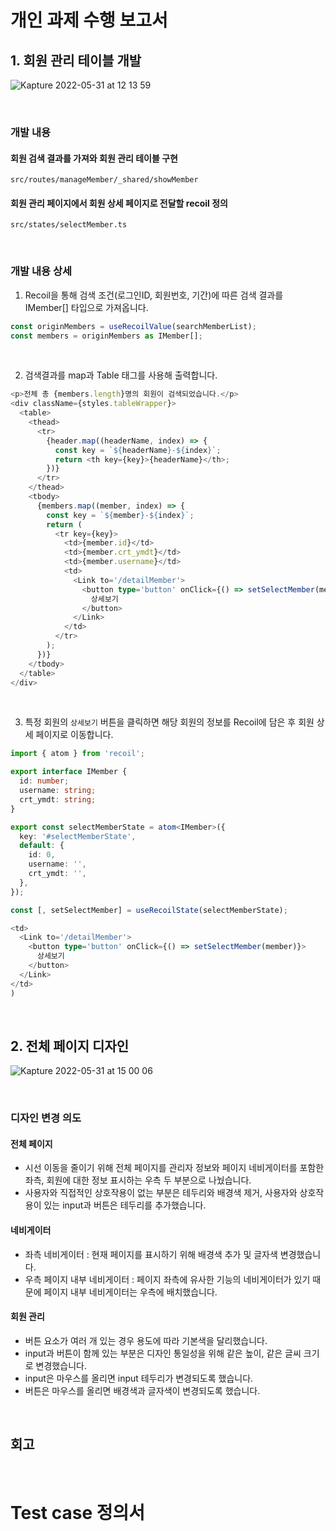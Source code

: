 # 개인 과제 수행 보고서
## 1. 회원 관리 테이블 개발

![Kapture 2022-05-31 at 12 13 59](https://user-images.githubusercontent.com/50236673/171101952-74907253-158c-43fb-8f58-f2337b9ecab3.gif)


<br />

### 개발 내용
#### 회원 검색 결과를 가져와 회원 관리 테이블 구현
`src/routes/manageMember/_shared/showMember` 
#### 회원 관리 페이지에서 회원 상세 페이지로 전달할 recoil 정의
`src/states/selectMember.ts`

<br />

### 개발 내용 상세

1. Recoil을 통해 검색 조건(로그인ID, 회원번호, 기간)에 따른 검색 결과를 IMember[] 타입으로 가져옵니다.

```ts
const originMembers = useRecoilValue(searchMemberList);
const members = originMembers as IMember[];
```

<br />

2. 검색결과를 map과 Table 태그를 사용해 출력합니다. 

```ts
<p>전체 총 {members.length}명의 회원이 검색되었습니다.</p>
<div className={styles.tableWrapper}>
  <table>
    <thead>
      <tr>
        {header.map((headerName, index) => {
          const key = `${headerName}-${index}`;
          return <th key={key}>{headerName}</th>;
        })}
      </tr>
    </thead>
    <tbody>
      {members.map((member, index) => {
        const key = `${member}-${index}`;
        return (
          <tr key={key}>
            <td>{member.id}</td>
            <td>{member.crt_ymdt}</td>
            <td>{member.username}</td>
            <td>
              <Link to='/detailMember'>
                <button type='button' onClick={() => setSelectMember(member)}>
                  상세보기
                </button>
              </Link>
            </td>
          </tr>
        );
      })}
    </tbody>
  </table>
</div>
```

<br />

3. 특정 회원의 `상세보기` 버튼을 클릭하면 해당 회원의 정보를 Recoil에 담은 후 회원 상세 페이지로 이동합니다.

```ts
import { atom } from 'recoil';

export interface IMember {
  id: number;
  username: string;
  crt_ymdt: string;
}

export const selectMemberState = atom<IMember>({
  key: '#selectMemberState',
  default: {
    id: 0,
    username: '',
    crt_ymdt: '',
  },
});
```

```ts
const [, setSelectMember] = useRecoilState(selectMemberState);
```
```ts
<td>
  <Link to='/detailMember'>
    <button type='button' onClick={() => setSelectMember(member)}>
      상세보기
    </button>
  </Link>
</td>
)
```

<br />

## 2. 전체 페이지 디자인

![Kapture 2022-05-31 at 15 00 06](https://user-images.githubusercontent.com/50236673/171103494-09591735-8246-4068-a550-490b928cd49d.gif)

<br />

### 디자인 변경 의도
#### 전체 페이지
- 시선 이동을 줄이기 위해 전체 페이지를 관리자 정보와 페이지 네비게이터를 포함한 좌측, 회원에 대한 정보 표시하는 우측 두 부분으로 나눴습니다.
- 사용자와 직접적인 상호작용이 없는 부분은 테두리와 배경색 제거, 사용자와 상호작용이 있는 input과 버튼은 테두리를 추가했습니다.

#### 네비게이터
- 좌측 네비게이터 : 현재 페이지를 표시하기 위해 배경색 추가 및 글자색 변경했습니다.
- 우측 페이지 내부 네비게이터 : 페이지 좌측에 유사한 기능의 네비게이터가 있기 때문에 페이지 내부 네비게이터는 우측에 배치했습니다.

#### 회원 관리
- 버튼 요소가 여러 개 있는 경우 용도에 따라 기본색을 달리했습니다.
- input과 버튼이 함께 있는 부분은 디자인 통일성을 위해 같은 높이, 같은 글씨 크기로 변경했습니다.
- input은 마우스를 올리면 input 테두리가 변경되도록 했습니다.
- 버튼은 마우스를 올리면 배경색과 글자색이 변경되도록 했습니다.

<br />

## 회고

<br />

# Test case 정의서
